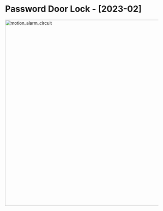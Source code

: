 <h1>Password Door Lock - [2023-02]</h1>
<img width="612" alt="motion_alarm_circuit" src="https://user-images.githubusercontent.com/119845903/216765908-6b27850a-e6b1-470e-ac35-6d513819f234.png">
